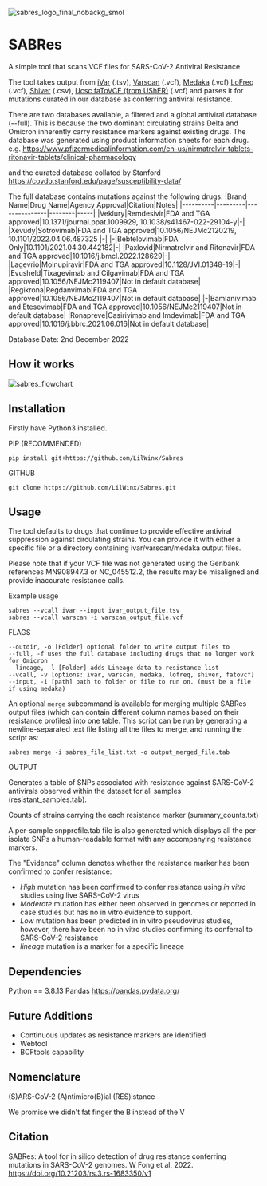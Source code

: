 
![sabres_logo_final_nobackg_smol](https://user-images.githubusercontent.com/93765714/190021979-66b08a76-e84d-4661-a66c-2b95781cdbb2.png)

# SABRes

A simple tool that scans VCF files for SARS-CoV-2 Antiviral Resistance

The tool takes output from [iVar](https://github.com/andersen-lab/ivar) (.tsv), [Varscan](http://varscan.sourceforge.net/) (.vcf), [Medaka](https://github.com/nanoporetech/medaka) (.vcf) [LoFreq](https://csb5.github.io/lofreq/) (.vcf), [Shiver](https://github.com/ChrisHIV/shiver) (.csv), [Ucsc faToVCF (from UShER)](https://anaconda.org/bioconda/ucsc-fatovcf) (.vcf) and parses it for mutations curated in our database as conferring antiviral resistance. 

There are two databases available, a filtered and a global antiviral database (--full). This is because the two dominant circulating strains Delta and Omicron inherently carry resistance markers against existing drugs.
The database was generated using product information sheets for each drug. e.g.
https://www.pfizermedicalinformation.com/en-us/nirmatrelvir-tablets-ritonavir-tablets/clinical-pharmacology

and the curated database collated by Stanford https://covdb.stanford.edu/page/susceptibility-data/


The full database contains mutations against the following drugs:
|Brand Name|Drug Name|Agency Approval|Citation|Notes|
|----------|---------|---------------|--------|-----|
|Veklury|Remdesivir|FDA and TGA approved|10.1371/journal.ppat.1009929, 10.1038/s41467-022-29104-y|\-|
|Xevudy|Sotrovimab|FDA and TGA approved|10.1056/NEJMc2120219, 10.1101/2022.04.06.487325 |\-|
|\-|Bebtelovimab|FDA Only|10.1101/2021.04.30.442182|\-|
|Paxlovid|Nirmatrelvir and Ritonavir|FDA and TGA approved|10.1016/j.bmcl.2022.128629|\-|
|Lagevrio|Molnupiravir|FDA and TGA approved|10.1128/JVI.01348-19|\-|
|Evusheld|Tixagevimab and Cilgavimab|FDA and TGA approved|10.1056/NEJMc2119407|Not in default database|
|Regikrona|Regdanvimab|FDA and TGA approved|10.1056/NEJMc2119407|Not in default database|
|\-|Bamlanivimab and Etesevimab|FDA and TGA approved|10.1056/NEJMc2119407|Not in default database|
|Ronapreve|Casirivimab and Imdevimab|FDA and TGA approved|10.1016/j.bbrc.2021.06.016|Not in default database|

Database Date: 2nd December 2022

## How it works
![sabres_flowchart](https://user-images.githubusercontent.com/93765714/184043283-821ca835-d72c-43ff-8609-1ea5f09b2645.png)


## Installation

Firstly have Python3 installed.

PIP (RECOMMENDED)
```
pip install git+https://github.com/LilWinx/Sabres
```
GITHUB
```
git clone https://github.com/LilWinx/Sabres.git
```

## Usage
The tool defaults to drugs that continue to provide effective antiviral suppression against circulating strains. You can provide it with either a specific file or a directory containing ivar/varscan/medaka output files. 

Please note that if your VCF file was not generated using the Genbank references MN908947.3 or NC_045512.2, the results may be misaligned and provide inaccurate resistance calls.


Example usage

```
sabres --vcall ivar --input ivar_output_file.tsv
sabres --vcall varscan -i varscan_output_file.vcf
```

FLAGS

```
--outdir, -o [Folder] optional folder to write output files to
--full, -f uses the full database including drugs that no longer work for Omicron
--lineage, -l [Folder] adds Lineage data to resistance list
--vcall, -v [options: ivar, varscan, medaka, lofreq, shiver, fatovcf]
--input, -i [path] path to folder or file to run on. (must be a file if using medaka)
```


An optional `merge` subcommand is available for merging multiple SABRes output files (which can contain different column names based on their resistance profiles) into one table. This script can be run by generating a newline-separated text file listing all the files to merge, and running the script as:

```
sabres merge -i sabres_file_list.txt -o output_merged_file.tab
```


OUTPUT

Generates a table of SNPs associated with resistance against SARS-CoV-2 antivirals observed within the dataset for all samples (resistant_samples.tab).

Counts of strains carrying the each resistance marker (summary_counts.txt)

A per-sample snpprofile.tab file is also generated which displays all the per-isolate SNPs a human-readable format with any accompanying resistance markers.

The "Evidence" column denotes whether the resistance marker has been confirmed to confer resistance:
- *High*  mutation has been confirmed to confer resistance using _in vitro_ studies using live SARS-CoV-2 virus
- *Moderate* mutation has either been observed in genomes or reported in case studies but has no in vitro evidence to support.
- *Low* mutation has been predicted in in vitro pseudovirus studies, however, there have been no in vitro studies confirming its conferral to SARS-CoV-2 resistance
- *lineage* mutation is a marker for a specific lineage

## Dependencies
Python == 3.8.13
Pandas https://pandas.pydata.org/

## Future Additions
 - Continuous updates as resistance markers are identified
 - Webtool
 - BCFtools capability

## Nomenclature
(S)ARS-CoV-2 (A)ntimicro(B)ial (RES)istance

We promise we didn't fat finger the B instead of the V


## Citation
SABRes: A tool for in silico detection of drug resistance conferring mutations in SARS-CoV-2 genomes. W Fong et al, 2022. https://doi.org/10.21203/rs.3.rs-1683350/v1
